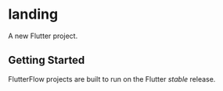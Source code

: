 # landing

A new Flutter project.

## Getting Started

FlutterFlow projects are built to run on the Flutter _stable_ release.
